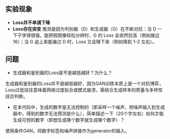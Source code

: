 ## 实验现象
- **Loss并不单调下降**
- **Loss存在突变**
推测是因为判别器（D）和生成器（G）在不断对抗：当 D 一下子学得很强，能把假图像轻松分辨时，G 的 Loss 会突然拉高（例如接近 16）；当 G 追上来能骗过 D 时，Loss 又会降下来（例如降到 1–2 左右）。

## 问题
- 生成器和鉴别器的Loss是不是越低越好？为什么？

生成器和鉴别器的Loss并不是越低越好，因为GAN训练本质上是一个对抗博弈，Loss过低往往意味着网络过度拟合或模式崩溃，需结合生成样本的质量与多样性综合判断。

- 在本代码中，生成的数字是无法控制的（即采样一个噪声，把噪声输入到生成器中，得到的数字无法预测是什么），简单描述一下（20个字左右）如何才能生成可控的数字（即想生成哪个数字就生成哪个数字）？

使用条件GAN，将数字标签和噪声拼接作为generator的输入。